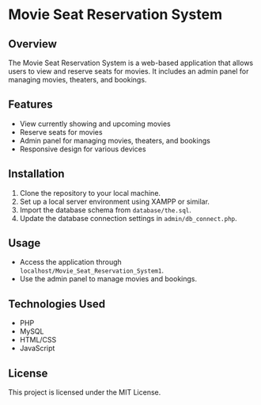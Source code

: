 # Movie Seat Reservation System

## Overview
The Movie Seat Reservation System is a web-based application that allows users to view and reserve seats for movies. It includes an admin panel for managing movies, theaters, and bookings.

## Features
- View currently showing and upcoming movies
- Reserve seats for movies
- Admin panel for managing movies, theaters, and bookings
- Responsive design for various devices

## Installation
1. Clone the repository to your local machine.
2. Set up a local server environment using XAMPP or similar.
3. Import the database schema from `database/the.sql`.
4. Update the database connection settings in `admin/db_connect.php`.

## Usage
- Access the application through `localhost/Movie_Seat_Reservation_System1`.
- Use the admin panel to manage movies and bookings.

## Technologies Used
- PHP
- MySQL
- HTML/CSS
- JavaScript

## License
This project is licensed under the MIT License.
